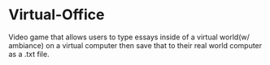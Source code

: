 # Virtual-Office
Video game that allows users to type essays inside of a virtual world(w/ ambiance) on a virtual computer then save that to their real world computer as a .txt file. 
